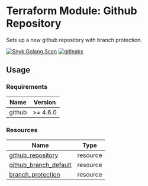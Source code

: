 # Terraform Module: Github Repository

Sets up a new github repository with branch protection.

[![Snyk Golang Scan](https://github.com/mikesupertrampster-corp/terraform-module-github-repository/actions/workflows/snyk.yml/badge.svg)](https://github.com/mikesupertrampster-corp/terraform-module-github-repository/actions/workflows/snyk.yml) [![gitleaks](https://github.com/mikesupertrampster-corp/terraform-module-github-repository/actions/workflows/gitleaks.yml/badge.svg)](https://github.com/mikesupertrampster-corp/terraform-module-github-repository/actions/workflows/gitleaks.yml)

## Usage

### Requirements

| Name | Version |
|------|---------|
| github | >= 4.6.0 |

### Resources

| Name | Type |
|------|------|
| [github_repository](https://registry.terraform.io/providers/integrations/github/latest/docs/resources/repository) | resource |
| [github_branch_default](https://registry.terraform.io/providers/integrations/github/latest/docs/resources/branch_default) | resource |
| [branch_protection](https://registry.terraform.io/providers/integrations/github/latest/docs/resources/branch_protection) | resource |

